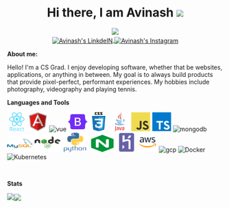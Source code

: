 <h1 align="center"> Hi there, I am Avinash <img src="https://media.giphy.com/media/hvRJCLFzcasrR4ia7z/giphy.gif" width="25px"> </h1>

<p align="center">
  <img src="https://komarev.com/ghpvc/?username=Avinash-Murugappan&color=c587c9"/>
  <br />
  <a href="https://www.linkedin.com/in/avinash-murugappan-73b901164/">
  <img align="center" alt="Avinash's LinkdeIN" width="22px" src="https://cdn.jsdelivr.net/npm/simple-icons@v3/icons/linkedin.svg" />
</a>
<a href="https://www.instagram.com/avinash_arunachalam/">
  <img align="center" alt="Avinash's Instagram" width="22px" src="https://cdn.jsdelivr.net/npm/simple-icons@v3/icons/instagram.svg" />
</a>
</p>

<!-- **Avinash-Murugappan/Avinash-Murugappan** is a ✨ _special_ ✨ repository because its `README.md` (this file) appears on your GitHub profile.-->

**About me:**

Hello! I'm a CS Grad. I enjoy developing software, whether that be websites, applications, or anything in between. My goal is to always build products that provide pixel-perfect, performant experiences. My hobbies include photography, videography and playing tennis.

**Languages and Tools**

<p align="left">
<img src="https://raw.githubusercontent.com/devicons/devicon/master/icons/react/react-original-wordmark.svg" alt="react" width="45" height="45" />
<img src="https://raw.githubusercontent.com/devicons/devicon/master/icons/angularjs/angularjs-original.svg" alt="angular-js" width="45" height="45" />
<img src="https://devicons.github.io/devicon/devicon.git/icons/vuejs/vuejs-original-wordmark.svg" alt="vue" width="45" height="45" />
<img src="https://raw.githubusercontent.com/devicons/devicon/master/icons/bootstrap/bootstrap-plain.svg" alt="bootstrap" width="45" height="45" />
<img src="https://raw.githubusercontent.com/devicons/devicon/master/icons/css3/css3-original-wordmark.svg" alt="css3" width="45" height="45"" />
<img src="https://raw.githubusercontent.com/devicons/devicon/master/icons/java/java-original-wordmark.svg" alt="java" width="45" height="45" />
<img src="https://raw.githubusercontent.com/devicons/devicon/master/icons/javascript/javascript-original.svg" alt="javascript" width="45" height="45" />
<img src="https://raw.githubusercontent.com/devicons/devicon/master/icons/typescript/typescript-original.svg" alt="typescript" width="45" height="45" />
<img src="https://devicons.github.io/devicon/devicon.git/icons/mongodb/mongodb-original-wordmark.svg" alt="mongodb" width="50" height="50" />
<img src="https://raw.githubusercontent.com/devicons/devicon/master/icons/mysql/mysql-original-wordmark.svg" alt="mysql"  width="60" height="40" />
<img src="https://raw.githubusercontent.com/devicons/devicon/master/icons/nodejs/nodejs-original-wordmark.svg" alt="nodejs" width="60" height="45" />
<img src="https://raw.githubusercontent.com/devicons/devicon/master/icons/python/python-original-wordmark.svg" alt="python" width="60" height="45" />
<img src="https://raw.githubusercontent.com/devicons/devicon/master/icons/nginx/nginx-original.svg" alt="nginx"  width="60" height="40" />
<img src="https://raw.githubusercontent.com/devicons/devicon/master/icons/heroku/heroku-plain.svg" alt="heroku" width="45" height="45" />
<img src="https://raw.githubusercontent.com/github/explore/80688e429a7d4ef2fca1e82350fe8e3517d3494d/topics/aws/aws.png" alt="aws" width="45" height="45" />
<img src="https://www.vectorlogo.zone/logos/google_cloud/google_cloud-icon.svg" alt="gcp" width="45" height="45" />
<img src="https://devicons.github.io/devicon/devicon.git/icons/docker/docker-original-wordmark.svg" alt="Docker" width="45" height="45" />
<img src="https://www.vectorlogo.zone/logos/kubernetes/kubernetes-icon.svg" alt="Kubernetes" width="45" height="45" />
</p>

<br />

**Stats**

<img align="left" src="https://github-readme-stats.vercel.app/api/top-langs/?username=Avinash-Murugappan&theme=cobalt" />
<img align="center" src="https://github-readme-stats.vercel.app/api?username=Avinash-Murugappan&show_icons=true&hide=contribs,issues&theme=cobalt" />

